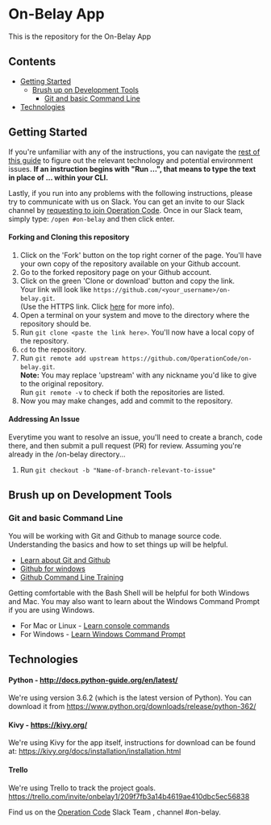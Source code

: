 # On-Belay App
This is the repository for the On-Belay App

## Contents 
- [Getting Started](#getting-started)
  - [Brush up on Development Tools](#brush-up-on-development-tools)
    - [Git and basic Command Line](#git-and-basic-command-line)
- [Technologies](#technologies)

## Getting Started

If you're unfamiliar with any of the instructions, you can navigate the [rest of this guide](#technologies) to figure out the relevant technology and potential environment issues. <b>If an instruction begins with "Run ...", that means to type the text in place of ... within your CLI.</b>

Lastly, if you run into any problems with the following instructions, please try to communicate with us on Slack. You can get an invite to our Slack channel by [requesting to join Operation Code](https://operationcode.org/join). Once in our Slack team, simply type: `/open #on-belay` and then click enter.

#### Forking and Cloning this repository

1. Click on the 'Fork' button on the top right corner of the page. You'll have your own copy of the repository available on your Github account.
2. Go to the forked repository page on your Github account.
3. Click on the green 'Clone or download' button and copy the link.  
Your link will look like `https://github.com/<your_username>/on-belay.git`.  
(Use the HTTPS link. Click [here](https://help.github.com/articles/which-remote-url-should-i-use/) for more info).
4. Open a terminal on your system and move to the directory where the repository should be.
5. Run `git clone <paste the link here>`. You'll now have a local copy of the repository.
6. `cd` to the repository.
7. Run `git remote add upstream https://github.com/OperationCode/on-belay.git`.  
**Note:** You may replace 'upstream' with any nickname you'd like to give to the original repository.  
Run `git remote -v` to check if both the repositories are listed.
8. Now you may make changes, add and commit to the repository.

#### Addressing An Issue
Everytime you want to resolve an issue, you'll need to create a branch, code there, and then submit a pull request (PR) for review. Assuming you're already in the /on-belay directory...
1. Run `git checkout -b "Name-of-branch-relevant-to-issue"`

## Brush up on Development Tools
### Git and basic Command Line
You will be working with Git and Github to manage source code.  Understanding the basics and how to set things up will be helpful.
- [Learn about Git and Github](https://help.github.com/articles/git-and-github-learning-resources/)
- [Github for windows](https://mva.microsoft.com/en-US/training-courses/github-for-windows-users-16749?l=KTNeW39wC_6006218965)
- [Github Command Line Training](https://services.github.com/on-demand/github-cli)

Getting comfortable with the Bash Shell will be helpful for both Windows and Mac.  You may also want to learn about the Windows Command Prompt if you are using Windows.
- For Mac or Linux - [Learn console commands](https://learnpythonthehardway.org/book/appendixa.html)
- For Windows - [Learn Windows Command Prompt](https://www.youtube.com/watch?v=MBBWVgE0ewk)

## Technologies

#### Python - http://docs.python-guide.org/en/latest/

We're using version 3.6.2 (which is the latest version of Python). You can download it from https://www.python.org/downloads/release/python-362/

#### Kivy - https://kivy.org/
We're using Kivy for the app itself, instructions for download can be found at: https://kivy.org/docs/installation/installation.html

#### Trello
We're using Trello to track the project goals. https://trello.com/invite/onbelay1/209f7fb3a14b4619ae410dbc5ec56838

Find us on the [Operation Code](https://www.operationcode.org/join) Slack Team , channel #on-belay.
